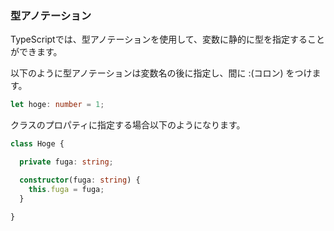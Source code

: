 ### 型アノテーション

TypeScriptでは、型アノテーションを使用して、変数に静的に型を指定することができます。

以下のように型アノテーションは変数名の後に指定し、間に :(コロン) をつけます。

```typescript
let hoge: number = 1;
```

クラスのプロパティに指定する場合以下のようになります。

```typescript
class Hoge {

  private fuga: string;

  constructor(fuga: string) {
    this.fuga = fuga;
  }

}
```

